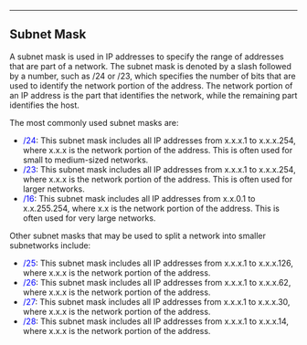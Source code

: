 --- ---
<h2>Subnet Mask</h2>
A subnet mask is used in IP addresses to specify the range of addresses that are part of a network. The subnet mask is denoted by a slash followed by a number, such as /24 or /23, which specifies the number of bits that are used to identify the network portion of the address. The network portion of an IP address is the part that identifies the network, while the remaining part identifies the host.

The most commonly used subnet masks are:
-   <font color="blue">/24</font>: This subnet mask includes all IP addresses from x.x.x.1 to x.x.x.254, where x.x.x is the network portion of the address. This is often used for small to medium-sized networks.
-   <font color="blue">/23</font>: This subnet mask includes all IP addresses from x.x.x.1 to x.x.x.254, where x.x.x is the network portion of the address. This is often used for larger networks.
-   <font color="blue">/16</font>: This subnet mask includes all IP addresses from x.x.0.1 to x.x.255.254, where x.x is the network portion of the address. This is often used for very large networks.

Other subnet masks that may be used to split a network into smaller subnetworks include:
-   <font color="blue">/25</font>: This subnet mask includes all IP addresses from x.x.x.1 to x.x.x.126, where x.x.x is the network portion of the address.
-   <font color="blue">/26</font>: This subnet mask includes all IP addresses from x.x.x.1 to x.x.x.62, where x.x.x is the network portion of the address.
-   <font color="blue">/27</font>: This subnet mask includes all IP addresses from x.x.x.1 to x.x.x.30, where x.x.x is the network portion of the address.
-   <font color="blue">/28</font>: This subnet mask includes all IP addresses from x.x.x.1 to x.x.x.14, where x.x.x is the network portion of the address.